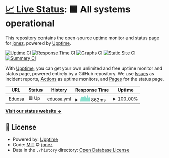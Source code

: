 # [📈 Live Status](https://jonezequiel92.github.io/status-eduosa): <!--live status--> **🟩 All systems operational**

This repository contains the open-source uptime monitor and status page for [jonez](https://jonezequiel92.github.io/status-eduosa), powered by [Upptime](https://github.com/upptime/upptime).

[![Uptime CI](https://github.com/jonezequiel92/status-eduosa/workflows/Uptime%20CI/badge.svg)](https://github.com/jonezequiel92/status-eduosa/actions?query=workflow%3A%22Uptime+CI%22)
[![Response Time CI](https://github.com/jonezequiel92/status-eduosa/workflows/Response%20Time%20CI/badge.svg)](https://github.com/jonezequiel92/status-eduosa/actions?query=workflow%3A%22Response+Time+CI%22)
[![Graphs CI](https://github.com/jonezequiel92/status-eduosa/workflows/Graphs%20CI/badge.svg)](https://github.com/jonezequiel92/status-eduosa/actions?query=workflow%3A%22Graphs+CI%22)
[![Static Site CI](https://github.com/jonezequiel92/status-eduosa/workflows/Static%20Site%20CI/badge.svg)](https://github.com/jonezequiel92/status-eduosa/actions?query=workflow%3A%22Static+Site+CI%22)
[![Summary CI](https://github.com/jonezequiel92/status-eduosa/workflows/Summary%20CI/badge.svg)](https://github.com/jonezequiel92/status-eduosa/actions?query=workflow%3A%22Summary+CI%22)

With [Upptime](https://upptime.js.org), you can get your own unlimited and free uptime monitor and status page, powered entirely by a GitHub repository. We use [Issues](https://github.com/jonezequiel92/status-eduosa/issues) as incident reports, [Actions](https://github.com/jonezequiel92/status-eduosa/actions) as uptime monitors, and [Pages](https://jonezequiel92.github.io/status-eduosa) for the status page.

<!--start: status pages-->
<!-- This summary is generated by Upptime (https://github.com/upptime/upptime) -->
<!-- Do not edit this manually, your changes will be overwritten -->
<!-- prettier-ignore -->
| URL | Status | History | Response Time | Uptime |
| --- | ------ | ------- | ------------- | ------ |
| <img alt="" src="https://favicons.githubusercontent.com/www.eduosa.com" height="13"> [Eduosa](https://www.eduosa.com/) | 🟩 Up | [eduosa.yml](https://github.com/jonezequiel92/status-eduosa/commits/HEAD/history/eduosa.yml) | <details><summary><img alt="Response time graph" src="./graphs/eduosa/response-time-week.png" height="20"> 862ms</summary><br><a href="https://jonezequiel92.github.io/status-eduosa/history/eduosa"><img alt="Response time 799" src="https://img.shields.io/endpoint?url=https%3A%2F%2Fraw.githubusercontent.com%2Fjonezequiel92%2Fstatus-eduosa%2FHEAD%2Fapi%2Feduosa%2Fresponse-time.json"></a><br><a href="https://jonezequiel92.github.io/status-eduosa/history/eduosa"><img alt="24-hour response time 758" src="https://img.shields.io/endpoint?url=https%3A%2F%2Fraw.githubusercontent.com%2Fjonezequiel92%2Fstatus-eduosa%2FHEAD%2Fapi%2Feduosa%2Fresponse-time-day.json"></a><br><a href="https://jonezequiel92.github.io/status-eduosa/history/eduosa"><img alt="7-day response time 862" src="https://img.shields.io/endpoint?url=https%3A%2F%2Fraw.githubusercontent.com%2Fjonezequiel92%2Fstatus-eduosa%2FHEAD%2Fapi%2Feduosa%2Fresponse-time-week.json"></a><br><a href="https://jonezequiel92.github.io/status-eduosa/history/eduosa"><img alt="30-day response time 841" src="https://img.shields.io/endpoint?url=https%3A%2F%2Fraw.githubusercontent.com%2Fjonezequiel92%2Fstatus-eduosa%2FHEAD%2Fapi%2Feduosa%2Fresponse-time-month.json"></a><br><a href="https://jonezequiel92.github.io/status-eduosa/history/eduosa"><img alt="1-year response time 799" src="https://img.shields.io/endpoint?url=https%3A%2F%2Fraw.githubusercontent.com%2Fjonezequiel92%2Fstatus-eduosa%2FHEAD%2Fapi%2Feduosa%2Fresponse-time-year.json"></a></details> | <details><summary><a href="https://jonezequiel92.github.io/status-eduosa/history/eduosa">100.00%</a></summary><a href="https://jonezequiel92.github.io/status-eduosa/history/eduosa"><img alt="All-time uptime 99.92%" src="https://img.shields.io/endpoint?url=https%3A%2F%2Fraw.githubusercontent.com%2Fjonezequiel92%2Fstatus-eduosa%2FHEAD%2Fapi%2Feduosa%2Fuptime.json"></a><br><a href="https://jonezequiel92.github.io/status-eduosa/history/eduosa"><img alt="24-hour uptime 100.00%" src="https://img.shields.io/endpoint?url=https%3A%2F%2Fraw.githubusercontent.com%2Fjonezequiel92%2Fstatus-eduosa%2FHEAD%2Fapi%2Feduosa%2Fuptime-day.json"></a><br><a href="https://jonezequiel92.github.io/status-eduosa/history/eduosa"><img alt="7-day uptime 100.00%" src="https://img.shields.io/endpoint?url=https%3A%2F%2Fraw.githubusercontent.com%2Fjonezequiel92%2Fstatus-eduosa%2FHEAD%2Fapi%2Feduosa%2Fuptime-week.json"></a><br><a href="https://jonezequiel92.github.io/status-eduosa/history/eduosa"><img alt="30-day uptime 100.00%" src="https://img.shields.io/endpoint?url=https%3A%2F%2Fraw.githubusercontent.com%2Fjonezequiel92%2Fstatus-eduosa%2FHEAD%2Fapi%2Feduosa%2Fuptime-month.json"></a><br><a href="https://jonezequiel92.github.io/status-eduosa/history/eduosa"><img alt="1-year uptime 99.92%" src="https://img.shields.io/endpoint?url=https%3A%2F%2Fraw.githubusercontent.com%2Fjonezequiel92%2Fstatus-eduosa%2FHEAD%2Fapi%2Feduosa%2Fuptime-year.json"></a></details>

<!--end: status pages-->

[**Visit our status website →**](https://jonezequiel92.github.io/status-eduosa)

## 📄 License

- Powered by: [Upptime](https://github.com/upptime/upptime)
- Code: [MIT](./LICENSE) © [jonez](https://jonezequiel92.github.io/status-eduosa)
- Data in the `./history` directory: [Open Database License](https://opendatacommons.org/licenses/odbl/1-0/)
